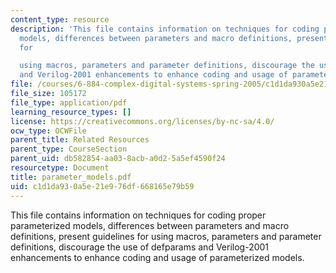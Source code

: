 ```yaml
---
content_type: resource
description: 'This file contains information on techniques for coding proper parameterized
  models, differences between parameters and macro definitions, present guidelines
  for

  using macros, parameters and parameter definitions, discourage the use of defparams
  and Verilog-2001 enhancements to enhance coding and usage of parameterized models.'
file: /courses/6-884-complex-digital-systems-spring-2005/c1d1da930a5e21e976df668165e79b59_parameter_models.pdf
file_size: 105172
file_type: application/pdf
learning_resource_types: []
license: https://creativecommons.org/licenses/by-nc-sa/4.0/
ocw_type: OCWFile
parent_title: Related Resources
parent_type: CourseSection
parent_uid: db582854-aa03-8acb-a0d2-5a5ef4590f24
resourcetype: Document
title: parameter_models.pdf
uid: c1d1da93-0a5e-21e9-76df-668165e79b59
---
```

This file contains information on techniques for coding proper parameterized models, differences between parameters and macro definitions, present guidelines for
using macros, parameters and parameter definitions, discourage the use of defparams and Verilog-2001 enhancements to enhance coding and usage of parameterized models.